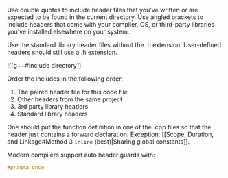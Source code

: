 
Use double quotes to include header files that you’ve written or are expected to be found in the current directory. Use angled brackets to include headers that come with your compiler, OS, or third-party libraries you’ve installed elsewhere on your system.

Use the standard library header files without the .h extension. User-defined headers should still use a .h extension.

![[g++#Include directory]]

Order the includes in the following order:
1. The paired header file for this code file
2. Other headers from the same project
3. 3rd party library headers
4. Standard library headers

One should put the function definition in one of the .cpp files so that the header just contains a forward declaration. Exception: [[Scope, Duration, and Linkage#Method 3 `inline` (best)|Sharing global constants]].

Modern compilers support auto header guards with:
```cpp
#pragma once
```

